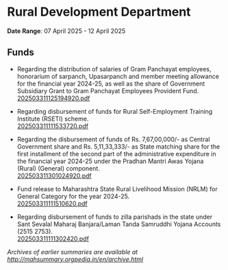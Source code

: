 # Rural Development Department

**Date Range**: 07 April 2025 - 12 April 2025


## Funds
- Regarding the distribution of salaries of Gram Panchayat employees, honorarium of sarpanch, Upasarpanch and member meeting allowance for the financial year 2024-25, as well as the share of Government Subsidiary Grant to Gram Panchayat Employees Provident Fund.\
  [202503311125194920.pdf](https://gr.maharashtra.gov.in/Site/Upload/Government%20Resolutions/English/202503311125194920.pdf)

- Regarding disbursement of funds for Rural Self-Employment Training Institute (RSETI) scheme.\
  [202503311111533720.pdf](https://gr.maharashtra.gov.in/Site/Upload/Government%20Resolutions/English/202503311111533720.pdf)

- Regarding the disbursement of funds of Rs. 7,67,00,000/- as Central Government share and Rs. 5,11,33,333/- as State matching share for the first installment of the second part of the administrative expenditure in the financial year 2024-25 under the Pradhan Mantri Awas Yojana (Rural) (General) component.\
  [202503311301024920.pdf](https://gr.maharashtra.gov.in/Site/Upload/Government%20Resolutions/English/202503311301024920.pdf)

- Fund release to Maharashtra State Rural Livelihood Mission (NRLM) for General Category for the year 2024-25.\
  [202503311111510620.pdf](https://gr.maharashtra.gov.in/Site/Upload/Government%20Resolutions/English/202503311111510620.pdf)

- Regarding disbursement of funds to zilla parishads in the state under Sant Sevalal Maharaj Banjara/Laman Tanda Samruddhi Yojana Accounts (2515 2753).\
  [202503311111302420.pdf](https://gr.maharashtra.gov.in/Site/Upload/Government%20Resolutions/English/202503311111302420.pdf)


*Archives of earlier summaries are available at http://mahsummary.orgpedia.in/en/archive.html*